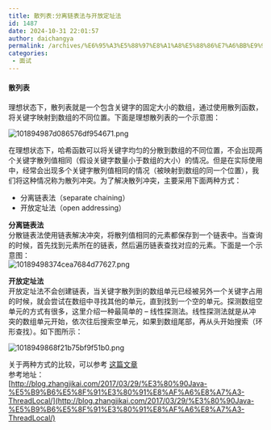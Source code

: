 ```yaml
---
title: 散列表:分离链表法与开放定址法
id: 1487
date: 2024-10-31 22:01:57
author: daichangya
permalink: /archives/%E6%95%A3%E5%88%97%E8%A1%A8%E5%88%86%E7%A6%BB%E9%93%BE%E8%A1%A8%E6%B3%95%E4%B8%8E%E5%BC%80%E6%94%BE%E5%AE%9A%E5%9D%80%E6%B3%95/
categories:
 - 面试
---
```



#### 散列表

理想状态下，散列表就是一个包含关键字的固定大小的数组，通过使用散列函数，将关键字映射到数组的不同位置。下面是理想散列表的一个示意图：

![101894987d086576df954671.png](https://images.jsdiff.com/10189498-7d086576df954671_1602681848476.png)

在理想状态下，哈希函数可以将关键字均匀的分散到数组的不同位置，不会出现两个关键字散列值相同（假设关键字数量小于数组的大小）的情况。但是在实际使用中，经常会出现多个关键字散列值相同的情况（被映射到数组的同一个位置），我们将这种情况称为散列冲突。为了解决散列冲突，主要采用下面两种方式：

*   分离链表法（separate chaining）
*   开放定址法（open addressing）

**分离链表法**  
分散链表法使用链表解决冲突，将散列值相同的元素都保存到一个链表中。当查询的时候，首先找到元素所在的链表，然后遍历链表查找对应的元素。下面是一个示意图：  
![10189498374cea7684d77627.png](https://images.jsdiff.com/10189498-374cea7684d77627_1602681875548.png)
  
**开放定址法**  
开放定址法不会创建链表，当关键字散列到的数组单元已经被另外一个关键字占用的时候，就会尝试在数组中寻找其他的单元，直到找到一个空的单元。探测数组空单元的方式有很多，这里介绍一种最简单的 – 线性探测法。线性探测法就是从冲突的数组单元开始，依次往后搜索空单元，如果到数组尾部，再从头开始搜索（环形查找）。如下图所示：  

![1018949868f21b75bf9f51b0.png](https://images.jsdiff.com/10189498-68f21b75bf9f51b0_1602681907125.png)
  
关于两种方式的比较，可以参考 [这篇文章](http://www.nowamagic.net/academy/detail/3008060)  
参考地址：  
[http://blog.zhangjikai.com/2017/03/29/%E3%80%90Java-%E5%B9%B6%E5%8F%91%E3%80%91%E8%AF%A6%E8%A7%A3-ThreadLocal/](http://blog.zhangjikai.com/2017/03/29/%E3%80%90Java-%E5%B9%B6%E5%8F%91%E3%80%91%E8%AF%A6%E8%A7%A3-ThreadLocal/)

